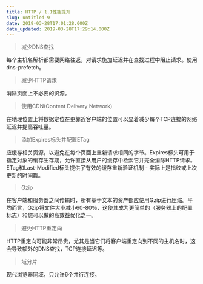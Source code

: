 ```yaml
---
title: HTTP / 1.1性能提升
slug: untitled-9
date: 2019-03-28T17:01:28.000Z
date_updated: 2019-03-28T17:29:14.000Z
---
```


> 减少DNS查找

每个主机名解析都需要网络往返，对请求施加延迟并在查找过程中阻止请求。使用dns-prefetch。

> 减少HTTP请求

消除页面上不必要的资源。

> 使用CDN(Content Delivery Network)

在地理位置上将数据定位在更靠近客户端的位置可以显着减少每个TCP连接的网络延迟并提高吞吐量。

> 添加Expires标头并配置ETag

应缓存相关资源，以避免在每个页面上重新请求相同的字节。Expires标头可用于指定对象的缓存生存期，允许直接从用户的缓存中检索它并完全消除HTTP请求。ETag和Last-Modified标头提供了有效的缓存重新验证机制 - 实际上是指纹或上次更新的时间戳。

> Gzip

在客户端和服务器之间传输时，所有基于文本的资产都应使用Gzip进行压缩。平均而言，Gzip将文件大小减小60-80％，这使其成为更简单的（服务器上的配置标志）和您可以做的高效益优化之一。

> 避免HTTP重定向

HTTP重定向可能非常昂贵，尤其是当它们将客户端重定向到不同的主机名时，这会导致额外的DNS查找，TCP连接延迟等。

> 域分片

现代浏览器同域，只允许6个并行连接。
